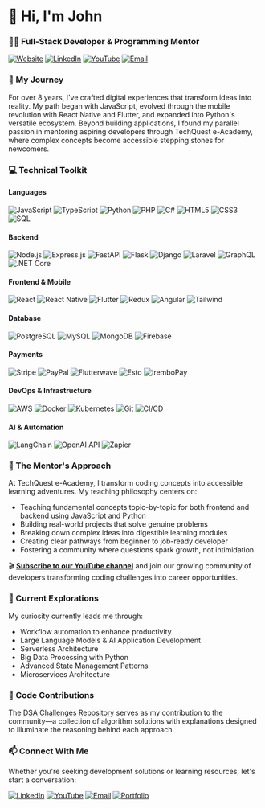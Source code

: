 # 👋 Hi, I'm John
### 👨‍💻 Full-Stack Developer & Programming Mentor

[![Website](https://img.shields.io/badge/Website-nijohn.dev-brightgreen?style=flat-square&logo=mozilla)](https://nijohn.dev)
[![LinkedIn](https://img.shields.io/badge/LinkedIn-Connect-blue?style=flat-square&logo=linkedin)](https://www.linkedin.com/in/john-niyontwali-816549111/)
[![YouTube](https://img.shields.io/badge/YouTube-TechQuest_eAcademy-red?style=flat-square&logo=youtube)](https://www.youtube.com/@TechQuest-eAcademy/videos)
[![Email](https://img.shields.io/badge/Email-nijohn0006%40gmail.com-red?style=flat-square&logo=gmail)](mailto:nijohn0006@gmail.com)

### 🚀 My Journey

For over 8 years, I've crafted digital experiences that transform ideas into reality. My path began with JavaScript, evolved through the mobile revolution with React Native and Flutter, and expanded into Python's versatile ecosystem. Beyond building applications, I found my parallel passion in mentoring aspiring developers through TechQuest e-Academy, where complex concepts become accessible stepping stones for newcomers.

### 💻 Technical Toolkit

#### Languages
![JavaScript](https://img.shields.io/badge/JavaScript-F7DF1E?style=flat-square&logo=javascript)
![TypeScript](https://img.shields.io/badge/TypeScript-3178C6?style=flat-square&logo=typescript)
![Python](https://img.shields.io/badge/Python-3776AB?style=flat-square&logo=python)
![PHP](https://img.shields.io/badge/PHP-777BB4?style=flat-square&logo=php)
![C#](https://img.shields.io/badge/C%23-239120?style=flat-square&logo=csharp)
![HTML5](https://img.shields.io/badge/HTML5-E34F26?style=flat-square&logo=html5)
![CSS3](https://img.shields.io/badge/CSS3-1572B6?style=flat-square&logo=css3)
![SQL](https://img.shields.io/badge/SQL-4479A1?style=flat-square&logo=postgresql)

#### Backend
![Node.js](https://img.shields.io/badge/Node.js-339933?style=flat-square&logo=nodedotjs)
![Express.js](https://img.shields.io/badge/Express-000000?style=flat-square&logo=express)
![FastAPI](https://img.shields.io/badge/FastAPI-009688?style=flat-square&logo=fastapi)
![Flask](https://img.shields.io/badge/Flask-000000?style=flat-square&logo=flask)
![Django](https://img.shields.io/badge/Django-092E20?style=flat-square&logo=django)
![Laravel](https://img.shields.io/badge/Laravel-FF2D20?style=flat-square&logo=laravel)
![GraphQL](https://img.shields.io/badge/GraphQL-E10098?style=flat-square&logo=graphql)
![.NET Core](https://img.shields.io/badge/.NET_Core-512BD4?style=flat-square&logo=dotnet)

#### Frontend & Mobile
![React](https://img.shields.io/badge/React-61DAFB?style=flat-square&logo=react)
![React Native](https://img.shields.io/badge/React_Native-61DAFB?style=flat-square&logo=react)
![Flutter](https://img.shields.io/badge/Flutter-02569B?style=flat-square&logo=flutter)
![Redux](https://img.shields.io/badge/Redux-764ABC?style=flat-square&logo=redux)
![Angular](https://img.shields.io/badge/Angular-DD0031?style=flat-square&logo=angular)
![Tailwind](https://img.shields.io/badge/Tailwind-06B6D4?style=flat-square&logo=tailwindcss)

#### Database
![PostgreSQL](https://img.shields.io/badge/PostgreSQL-4169E1?style=flat-square&logo=postgresql)
![MySQL](https://img.shields.io/badge/MySQL-4479A1?style=flat-square&logo=mysql)
![MongoDB](https://img.shields.io/badge/MongoDB-47A248?style=flat-square&logo=mongodb)
![Firebase](https://img.shields.io/badge/Firebase-FFCA28?style=flat-square&logo=firebase)

#### Payments
![Stripe](https://img.shields.io/badge/Stripe-008CDD?style=flat-square&logo=stripe)
![PayPal](https://img.shields.io/badge/PayPal-00457C?style=flat-square&logo=paypal)
![Flutterwave](https://img.shields.io/badge/Flutterwave-1A0DAB?style=flat-square)
![Esto](https://img.shields.io/badge/Esto-6772E5?style=flat-square)
![IremboPay](https://img.shields.io/badge/IremboPay-FF6C37?style=flat-square)

#### DevOps & Infrastructure
![AWS](https://img.shields.io/badge/AWS-232F3E?style=flat-square&logo=amazonaws)
![Docker](https://img.shields.io/badge/Docker-2496ED?style=flat-square&logo=docker)
![Kubernetes](https://img.shields.io/badge/K8s-326CE5?style=flat-square&logo=kubernetes)
![Git](https://img.shields.io/badge/Git-F05032?style=flat-square&logo=git)
![CI/CD](https://img.shields.io/badge/CI/CD-2088FF?style=flat-square&logo=githubactions)

#### AI & Automation
![LangChain](https://img.shields.io/badge/LangChain-000000?style=flat-square)
![OpenAI API](https://img.shields.io/badge/OpenAI_API-412991?style=flat-square&logo=openai)
![Zapier](https://img.shields.io/badge/Zapier-FF4A00?style=flat-square&logo=zapier)

### 🧠 The Mentor's Approach

At TechQuest e-Academy, I transform coding concepts into accessible learning adventures. My teaching philosophy centers on:

- Teaching fundamental concepts topic-by-topic for both frontend and backend using JavaScript and Python
- Building real-world projects that solve genuine problems
- Breaking down complex ideas into digestible learning modules
- Creating clear pathways from beginner to job-ready developer
- Fostering a community where questions spark growth, not intimidation

🎬 **[Subscribe to our YouTube channel](https://www.youtube.com/@TechQuest-eAcademy/videos)** and join our growing community of developers transforming coding challenges into career opportunities.

### 🌱 Current Explorations

My curiosity currently leads me through:
- Workflow automation to enhance productivity
- Large Language Models & AI Application Development
- Serverless Architecture
- Big Data Processing with Python
- Advanced State Management Patterns
- Microservices Architecture

### 🧩 Code Contributions

The [DSA Challenges Repository](https://github.com/niyontwali/js-daily-dsa-challenges) serves as my contribution to the community—a collection of algorithm solutions with explanations designed to illuminate the reasoning behind each approach.

### 📫 Connect With Me

Whether you're seeking development solutions or learning resources, let's start a conversation:

[![LinkedIn](https://img.shields.io/badge/LinkedIn-Connect-0A66C2?style=flat-square&logo=linkedin)](https://www.linkedin.com/in/john-niyontwali-816549111/)
[![YouTube](https://img.shields.io/badge/YouTube-Subscribe-FF0000?style=flat-square&logo=youtube)](https://www.youtube.com/@TechQuest-eAcademy/videos)
[![Email](https://img.shields.io/badge/Email-Contact-EA4335?style=flat-square&logo=gmail)](mailto:nijohn0006@gmail.com)
[![Portfolio](https://img.shields.io/badge/Portfolio-Visit-14A800?style=flat-square&logo=safari)](https://nijohn.dev)
